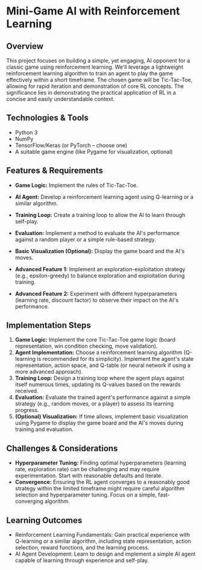 # Mini-Game AI with Reinforcement Learning

## Overview
This project focuses on building a simple, yet engaging, AI opponent for a classic game using reinforcement learning.  We'll leverage a lightweight reinforcement learning algorithm to train an agent to play the game effectively within a short timeframe.  The chosen game will be Tic-Tac-Toe, allowing for rapid iteration and demonstration of core RL concepts. The significance lies in demonstrating the practical application of RL in a concise and easily understandable context.

## Technologies & Tools
- Python 3
- NumPy
- TensorFlow/Keras (or PyTorch – choose one)
- A suitable game engine (like Pygame for visualization, optional)


## Features & Requirements
- **Game Logic:** Implement the rules of Tic-Tac-Toe.
- **AI Agent:** Develop a reinforcement learning agent using Q-learning or a similar algorithm.
- **Training Loop:** Create a training loop to allow the AI to learn through self-play.
- **Evaluation:**  Implement a method to evaluate the AI's performance against a random player or a simple rule-based strategy.
- **Basic Visualization (Optional):**  Display the game board and the AI's moves.

- **Advanced Feature 1:**  Implement an exploration-exploitation strategy (e.g., epsilon-greedy) to balance exploration and exploitation during training.
- **Advanced Feature 2:**  Experiment with different hyperparameters (learning rate, discount factor) to observe their impact on the AI's performance.


## Implementation Steps
1. **Game Logic:** Implement the core Tic-Tac-Toe game logic (board representation, win condition checking, move validation).
2. **Agent Implementation:** Choose a reinforcement learning algorithm (Q-learning is recommended for its simplicity). Implement the agent's state representation, action space, and Q-table (or neural network if using a more advanced approach).
3. **Training Loop:** Design a training loop where the agent plays against itself numerous times, updating its Q-values based on the rewards received.
4. **Evaluation:** Evaluate the trained agent's performance against a simple strategy (e.g., random moves, or a player) to assess its learning progress.
5. **(Optional) Visualization:** If time allows, implement basic visualization using Pygame to display the game board and the AI's moves during training and evaluation.


## Challenges & Considerations
- **Hyperparameter Tuning:** Finding optimal hyperparameters (learning rate, exploration rate) can be challenging and may require experimentation.  Start with reasonable defaults and iterate.
- **Convergence:** Ensuring the RL agent converges to a reasonably good strategy within the limited timeframe might require careful algorithm selection and hyperparameter tuning.  Focus on a simple, fast-converging algorithm.


## Learning Outcomes
- Reinforcement Learning Fundamentals: Gain practical experience with Q-learning or a similar algorithm, including state representation, action selection, reward functions, and the learning process.
- AI Agent Development:  Learn to design and implement a simple AI agent capable of learning through experience and self-play.

